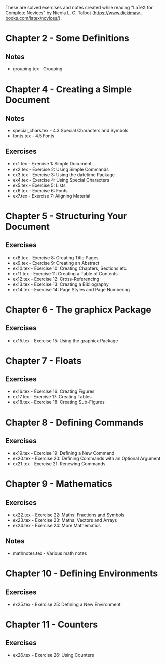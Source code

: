 These are solved exercises and notes created while reading "LaTeX for Complete
Novices" by Nicola L. C. Talbot (https://www.dickimaw-books.com/latex/novices/).

# Chapter 2 - Some Definitions
## Notes
- grouping.tex - Grouping

# Chapter 4 - Creating a Simple Document
## Notes
- special_chars.tex - 4.3 Special Characters and Symbols
- fonts.tex - 4.5 Fonts

## Exercises
- ex1.tex - Exercise 1: Simple Document
- ex2.tex - Exercise 2: Using Simple Commands
- ex3.tex - Exercise 3: Using the datetime Package
- ex4.tex - Exercise 4: Using Special Characters
- ex5.tex - Exercise 5: Lists
- ex6.tex - Exercise 6: Fonts
- ex7.tex - Exercise 7: Aligning Material

# Chapter 5 - Structuring Your Document
## Exercises
- ex8.tex  - Exercise 8: Creating Title Pages
- ex9.tex  - Exercise 9: Creating an Abstract
- ex10.tex - Exercise 10: Creating Chapters, Sections etc.
- ex11.tex - Exercise 11: Creating a Table of Contents
- ex12.tex - Exercise 12: Cross-Referencing
- ex13.tex - Exercise 13: Creating a Bibliography
- ex14.tex - Exercise 14: Page Styles and Page Numbering

# Chapter 6 - The graphicx Package
## Exercises
- ex15.tex - Exercise 15: Using the graphicx Package

# Chapter 7 - Floats
## Exercises
- ex16.tex - Exercise 16: Creating Figures
- ex17.tex - Exercise 17: Creating Tables
- ex18.tex - Exercise 18: Creating Sub-Figures

# Chapter 8 - Defining Commands
## Exercises
- ex19.tex - Exercise 19: Defining a New Command
- ex20.tex - Exercise 20: Defining Commands with an Optional Argument
- ex21.tex - Exercise 21: Renewing Commands

# Chapter 9 - Mathematics
## Exercises
- ex22.tex - Exercise 22: Maths: Fractions and Symbols
- ex23.tex - Exercise 23: Maths: Vectors and Arrays
- ex24.tex - Exercise 24: More Mathematics
## Notes
- mathnotes.tex - Various math notes

# Chapter 10 - Defining Environments
## Exercises
- ex25.tex - Exercise 25: Defining a New Environment

# Chapter 11 - Counters
## Exercises
- ex26.tex - Exercise 26: Using Counters
